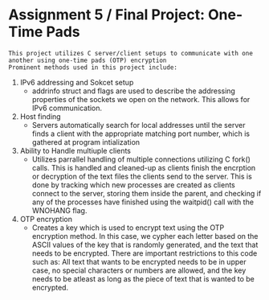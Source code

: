 
# Assignment 5 / Final Project: One-Time Pads

	This project utilizes C server/client setups to communicate with one another using one-time pads (OTP) encryption
 	Prominent methods used in this project include:
1. IPv6 addressing and  Sokcet setup
	- addrinfo struct and flags are used to describe the addressing properties of the sockets we open on the network. This allows for IPv6 communication.
2. Host finding
 	- Servers automatically search for local addresses until the server finds a client with the appropriate matching port number, which is gathered at program
	intialization
3. Ability to Handle multiuple clients
   	- Utilizes parrallel handling of multiple connections utilizing C fork() calls. This is handled and cleaned-up as clients finish the encrption or decryption of the text files the clients send to the server. This is done by tracking which new processes are created as clients connect to the server, storing them inside the parent, and checking if any of the processes have finished using the waitpid() call with the WNOHANG flag.
4. OTP encryption
	- Creates a key which is used to encrypt text using the OTP encryption method. In this case, we cypher each letter based on the ASCII values of the key that is randomly generated, and the text that needs to be encrypted. There are important restrictions to this code such as: All text that wants to be encrypted needs to be in upper case, no special characters or numbers are allowed, and the key needs to be atleast as long as the piece of text that is wanted to be encrypted.
 
